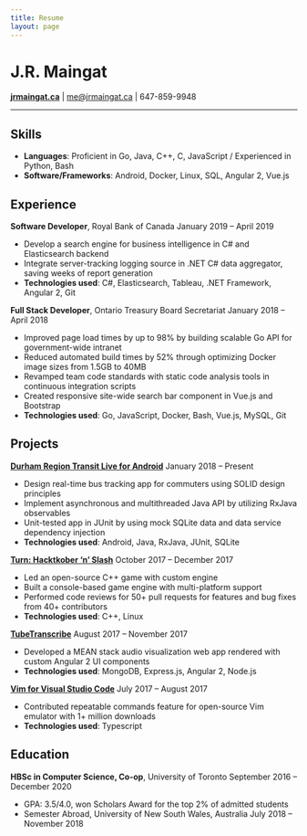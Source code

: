 ```yaml
---
title: Resume
layout: page
---
```


# J.R. Maingat
**[jrmaingat.ca](https://jrmaingat.ca)** | me@jrmaingat.ca | 647-859-9948  

---

## Skills
* **Languages**: Proficient in Go, Java, C++, C, JavaScript / Experienced in Python, Bash  
* **Software/Frameworks**: Android, Docker, Linux, SQL, Angular 2, Vue.js

## Experience

**Software Developer**, Royal Bank of Canada 		    		       	     January 2019 – April 2019
* Develop a search engine for business intelligence in C# and Elasticsearch backend
* Integrate server-tracking logging source in .NET C# data aggregator, saving weeks of report generation
* **Technologies used**: C#, Elasticsearch, Tableau, .NET Framework, Angular 2, Git

**Full Stack Developer**, Ontario Treasury Board Secretariat			        	     January 2018 – April 2018
* Improved page load times by up to 98% by building scalable Go API for government-wide intranet
* Reduced automated build times by 52% through optimizing Docker image sizes from 1.5GB to 40MB
* Revamped team code standards with static code analysis tools in continuous integration scripts
* Created responsive site-wide search bar component in Vue.js and Bootstrap
* **Technologies used**: Go, JavaScript, Docker, Bash, Vue.js, MySQL, Git

## Projects

**[Durham Region Transit Live for Android]()**           				           	         January 2018 – Present
* Design real-time bus tracking app for commuters using ​SOLID​ design principles
* Implement asynchronous and multithreaded​ Java API by utilizing ​ RxJava​ observables
* Unit-tested app in JUnit by using mock SQLite data and data service dependency injection
* **Technologies used**: Android, Java, RxJava, JUnit, SQLite

**[Turn: Hacktkober ‘n’ Slash]()**						           	       October 2017 – December 2017
* Led an open-source C++ game with custom engine 
* Built a console-based game engine with multi-platform support 
* Performed code reviews for 50+ pull requests for features and bug fixes from 40+ contributors
* **Technologies used**: C++, Linux

**[TubeTranscribe]()**								         August 2017 – November 2017
* Developed a MEAN stack audio visualization web app rendered with custom Angular 2 UI components
* **Technologies used**: MongoDB, Express.js, Angular 2, Node.js

**[Vim for Visual Studio Code]()**		 				           	       	       July 2017 – August 2017
* Contributed repeatable commands feature for open-source Vim emulator with 1+ million downloads
* **Technologies used**: Typescript

## Education
**HBSc in Computer Science, Co-op**, University of Toronto      		  September 2016 – December 2020
* GPA: 3.5/4.0, won Scholars Award for the top 2% of admitted students
* Semester Abroad, University of New South Wales, Australia     		  	  July 2018 – November 2018